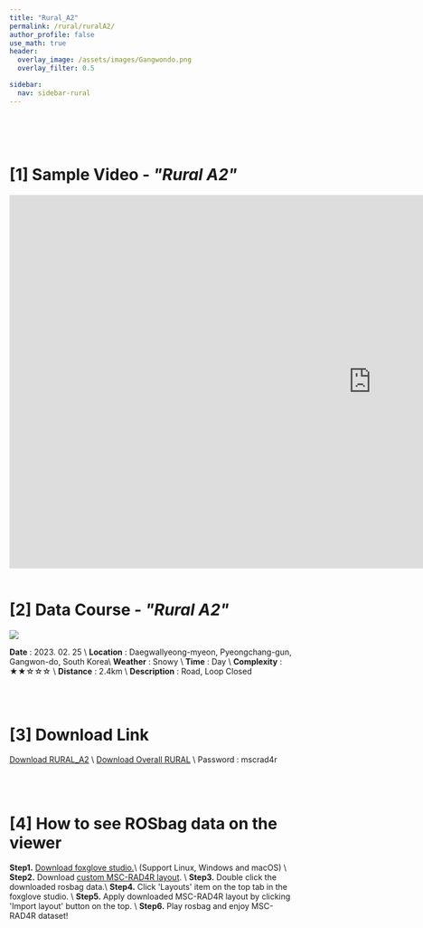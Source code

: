 ```yaml
---
title: "Rural_A2"
permalink: /rural/ruralA2/
author_profile: false
use_math: true
header:
  overlay_image: /assets/images/Gangwondo.png
  overlay_filter: 0.5

sidebar:
  nav: sidebar-rural
---
```


<br/>
<br/>
<br/>



# [1] Sample Video - *"Rural A2"*

<iframe width="1280" height="660" src="https://www.youtube.com/embed/WV7fVJ6oE2A" title="URBAN A0" frameborder="0" allow="accelerometer; autoplay; clipboard-write; encrypted-media; gyroscope; picture-in-picture; web-share" allowfullscreen></iframe>

<br/>
<br/>

# [2] Data Course - *"Rural A2"*
![ ](https://drive.google.com/uc?id=1c5XAxOwXw0gZxWY-UeCZ0FY3pvbmF-2D)

**Date** : 2023. 02. 25 \\
**Location** : Daegwallyeong-myeon, Pyeongchang-gun, Gangwon-do, South Korea\\
**Weather** : Snowy     \\
**Time** : Day          \\
**Complexity** : ★★☆☆☆  \\
**Distance** : 2.4km    \\
**Description** : Road, Loop Closed


<br/>
<br/>


# [3] Download Link
[Download RURAL_A2](http://gofile.me/70cMI/lSl0Ur2wH) \\
[Download Overall RURAL](http://gofile.me/70cMI/2jJiffbq3) \\
Password : mscrad4r 



<br/>
<br/>


# [4] How to see ROSbag data on the viewer
**Step1.** [Download foxglove studio.](https://foxglove.dev/)\\
(Support Linux, Windows and macOS) \\
**Step2.** Download [custom MSC-RAD4R layout](http://gofile.me/70cMI/IrAjZ6S4M). \\
**Step3.** Double click the downloaded rosbag data.\\
**Step4.** Click 'Layouts' item on the top tab in the foxglove studio. \\
**Step5.** Apply downloaded MSC-RAD4R layout by clicking 'Import layout' button on the top. \\
**Step6.** Play rosbag and enjoy MSC-RAD4R dataset!
<br/>
<br/>


